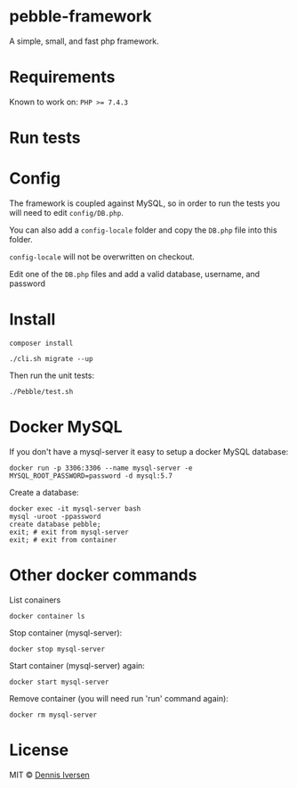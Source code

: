 # pebble-framework

A simple, small, and fast php framework. 

# Requirements

Known to work on:  `PHP >= 7.4.3`

# Run tests

# Config

The framework is coupled against MySQL, so in order to run the tests you will need to edit `config/DB.php`.

You can also add a `config-locale` folder and copy the `DB.php` file into this folder. 

`config-locale` will not be overwritten on checkout. 

Edit one of the `DB.php` files and add a valid database, username, and password

# Install

    composer install

    ./cli.sh migrate --up

Then run the unit tests:

    ./Pebble/test.sh

# Docker MySQL

If you don't have a mysql-server it easy to setup a docker MySQL database:

    docker run -p 3306:3306 --name mysql-server -e MYSQL_ROOT_PASSWORD=password -d mysql:5.7

Create a database:

    docker exec -it mysql-server bash
    mysql -uroot -ppassword
    create database pebble;
    exit; # exit from mysql-server 
    exit; # exit from container

# Other docker commands

List conainers 

    docker container ls

Stop container (mysql-server):

    docker stop mysql-server

Start container (mysql-server) again:

    docker start mysql-server

Remove container (you will need run 'run' command again):

    docker rm mysql-server

# License

MIT © [Dennis Iversen](https://github.com/diversen)
